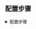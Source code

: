 ## 配置步骤

<details>
<summary>配置步骤</summary>

> 

1、安装

```
yum -y install epel-release
```

```
yum -y install haproxy
```

2、编辑配置文件

> vim /etc/haproxy/haproxy.cfg
> 配置文件中分五部分内容：
> 
> - global：  设置全局配置参数，属于进程的配置，通常是和操作系统相关。
> - defaults：配置默认参数，这些参数可以被用到frontend，backend，Listen组件；
> - frontend：接收请求的前端虚拟节点，Frontend可以更加规则直接指定具体使用后端的backend；
> - backend：后端服务集群的配置，是真实服务器，一个Backend对应一个或者多个实体服务器；
> - Listen ：frontend和backend的组合体。

```
global 							#全局配置信息
        	log 127.0.0.1 local3 info	#日志服务器
        	maxconn 4096			#最大连接数
                uid nobody				#用户身份
        #       uid 99
                gid nobody				#组身份
        #       gid 99
        	daemon					#守护进程方式后台运行
        	nbproc 1				#工作进程数量
        	pidfile /run/haproxy.pid	#haproxy进程ID存储位置

        defaults						#默认设置
        	log		   global
        	mode	   http			#工作模式 http ,tcp 是 4 层,http是 7 层
        	maxconn 2048			#最大连接数
        	retries 	3				#健康检查。3 次连接失败就认为服务器不可用
        	option	redispatch		
#如果 cookie 写入了 serverId 而客户端不会刷新 cookie,当serverId 对应的服务器挂掉后,强制定向到其他健康的服务器
        	contimeout	5000		#连接超时时间，单位毫秒ms
        	clitimeout	    50000		#客户端超时
        	srvtimeout	    50000		#服务器超时
        #timeout connect 5000
        #timeout client 50000
        #timeout server 50000
            option abortonclose		#当服务器负载很高的时候，自动结束掉当前队列处理比较久的链接
            stats uri /admin?status		#设置统计页面的uri为/admin?stats
            stats realm Private lands	#设置统计页面认证时的提示内容
            stats auth admin:password	
#统计页面认证的用户和密码，如果要设置多个，另起一行写入即可。客户端使用elinks浏览器时不生效
            stats hide-version			#隐藏统计页面上的haproxy版本信息
        
        frontend http-in				#前端配置块。面对用户侧
        	bind 0.0.0.0:80			#监听地址和端口
        	mode http
        	log global
        	option httplog			#日志类别 http 日志格式
        	option httpclose			
#打开支持主动关闭功能,每次请求完毕后主动关闭http通道，ha-proxy不支持keep-alive,只能模拟这种模式的实现
             acl html url_reg  -i  \.html$
#1、访问控制列表名称html。规则要求访问以html结尾的url时。use_backend  <服务器组>  if  <ACL名字>
             use_backend html-server if  html	#2、如果满足acl html规则，则推送给后端服务器 html-server
             default_backend html-server	#3、默认的后端服务器是 html-server
        
        backend html-server			#后端服务器名称为  html-server
        	mode http
        	balance roundrobin		#负载均衡的方式
        	option httpchk GET /index.html	#健康检查
        	cookie SERVERID insert indirect nocache	#客户端的 cookie 信息，允许插入serverid到cookie中，此处cookie号不同
        	server html-A web1:80 weight 1 cookie 3 check inter 2000 rise 2 fall 5	
#服务器ID，避免rr算法将客户机请求转发给其他服务器 ,对后端服务器的健康状况检查间隔为2000毫秒，连续2次健康检查成功，则认为是有效的，连续5次健康检查失败，则认为服务器宕机
        	server html-B web2:80 weight 1 cookie 4 check inter 2000 rise 2 fall 5
```


3、添加域名解析

> vim /etc/hosts

```
192.168.209.13 web1
192.168.209.14 web2
```

4、启动

```
systemctl start haproxy.service
```

查看日志

```
cat /var/log/messages
```

**至此完成**

</details>
